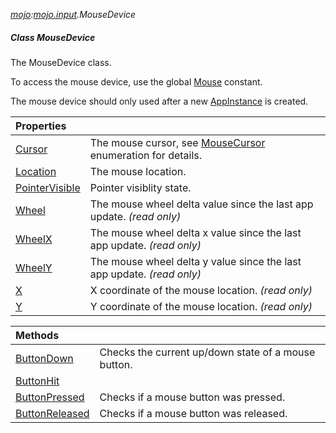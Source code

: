 _[mojo](../../modules/mojo/mojo-module.md):[mojo.input](../../modules/mojo/mojo-input.md).MouseDevice_
##### Class MouseDevice
The MouseDevice class.

To access the mouse device, use the global [Mouse](mojo-input-mouse.md) constant.

The mouse device should only used after a new [AppInstance](mojo-input-appinstance.md) is created.

| Properties | |
|:---|:---|
| [Cursor](mojo-input-mousedevice-cursor.md) | The mouse cursor, see [MouseCursor](mojo-input-mousecursor.md) enumeration for details. |
| [Location](mojo-input-mousedevice-location.md) | The mouse location. |
| [PointerVisible](mojo-input-mousedevice-pointervisible.md) | Pointer visiblity state. |
| [Wheel](mojo-input-mousedevice-wheel.md) | The mouse wheel delta value since the last app update. _(read only)_ |
| [WheelX](mojo-input-mousedevice-wheelx.md) | The mouse wheel delta x value since the last app update. _(read only)_ |
| [WheelY](mojo-input-mousedevice-wheely.md) | The mouse wheel delta y value since the last app update. _(read only)_ |
| [X](mojo-input-mousedevice-x.md) | X coordinate of the mouse location. _(read only)_ |
| [Y](mojo-input-mousedevice-y.md) | Y coordinate of the mouse location. _(read only)_ |

| Methods | |
|:---|:---|
| [ButtonDown](mojo-input-mousedevice-buttondown.md) | Checks the current up/down state of a mouse button. |
| [ButtonHit](mojo-input-mousedevice-buttonhit.md) |  |
| [ButtonPressed](mojo-input-mousedevice-buttonpressed.md) | Checks if a mouse button was pressed. |
| [ButtonReleased](mojo-input-mousedevice-buttonreleased.md) | Checks if a mouse button was released. |
